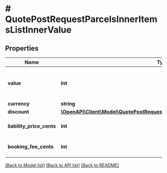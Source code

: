 # # QuotePostRequestParcelsInnerItemsListInnerValue

## Properties

Name | Type | Description | Notes
------------ | ------------- | ------------- | -------------
**value** | **int** | The item&#39;s value in cents/pence. E.G. \&quot;500\&quot; &#x3D; 5 GBP |
**currency** | **string** |  |
**discount** | [**\OpenAPI\Client\Model\QuotePostRequestParcelsInnerItemsListInnerValueDiscount**](QuotePostRequestParcelsInnerItemsListInnerValueDiscount.md) |  | [optional]
**liability_price_cents** | **int** | The item&#39;s liability price in cents | [optional]
**booking_fee_cents** | **int** | The item&#39;s booking fee in cents | [optional]

[[Back to Model list]](../../README.md#models) [[Back to API list]](../../README.md#endpoints) [[Back to README]](../../README.md)
